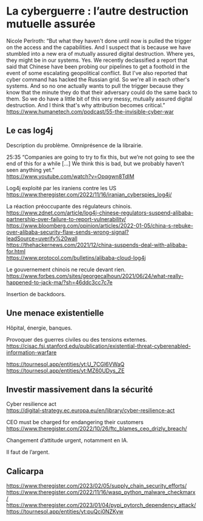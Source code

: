 # La cyberguerre : l’autre destruction mutuelle assurée

Nicole Perlroth: “But what they haven't done until now is pulled the trigger on the access and the capabilities. And I suspect that is because we have stumbled into a new era of mutually assured digital destruction. Where yes, they might be in our systems. Yes. We recently declassified a report that said that Chinese have been probing our pipelines to get a foothold in the event of some escalating geopolitical conflict. But I've also reported that cyber command has hacked the Russian grid. So we're all in each other's systems. And so no one actually wants to pull the trigger because they know that the minute they do that their adversary could do the same back to them. So we do have a little bit of this very messy, mutually assured digital destruction. And I think that's why attribution becomes critical.”  
https://www.humanetech.com/podcast/55-the-invisible-cyber-war 

## Le cas log4j
Description du problème. Omniprésence de la librairie.

25:35 “Companies are going to try to fix this, but we’re not going to see the end of this for a while [...] We think this is bad, but we probably haven’t seen anything yet.”  
https://www.youtube.com/watch?v=Opqgwn8TdlM 

Log4j exploité par les iraniens contre les US  
https://www.theregister.com/2022/11/16/iranian_cyberspies_log4j/

La réaction préoccupante des régulateurs chinois.  
https://www.zdnet.com/article/log4j-chinese-regulators-suspend-alibaba-partnership-over-failure-to-report-vulnerability/  
https://www.bloomberg.com/opinion/articles/2022-01-05/china-s-rebuke-over-alibaba-security-flaw-sends-wrong-signal?leadSource=uverify%20wall  
https://thehackernews.com/2021/12/china-suspends-deal-with-alibaba-for.html  
https://www.protocol.com/bulletins/alibaba-cloud-log4j 

Le gouvernement chinois ne recule devant rien.  
https://www.forbes.com/sites/georgecalhoun/2021/06/24/what-really-happened-to-jack-ma/?sh=46ddc3cc7c7e 

Insertion de backdoors.

## Une menace existentielle
Hôpital, énergie, banques.

Provoquer des guerres civiles ou des tensions externes.  
https://cisac.fsi.stanford.edu/publication/existential-threat-cyberenabled-information-warfare 

https://tournesol.app/entities/yt:U_7CGl6VWaQ  
https://tournesol.app/entities/yt:MZ60UDys_ZE

## Investir massivement dans la sécurité
Cyber resilience act  
https://digital-strategy.ec.europa.eu/en/library/cyber-resilience-act 

CEO must be charged for endangering their customers  
https://www.theregister.com/2022/10/26/ftc_blames_ceo_drizly_breach/

Changement d’attitude urgent, notamment en IA.

Il faut de l’argent.

## Calicarpa

https://www.theregister.com/2023/02/05/supply_chain_security_efforts/
https://www.theregister.com/2022/11/16/wasp_python_malware_checkmarx/  
https://www.theregister.com/2023/01/04/pypi_pytorch_dependency_attack/  
https://tournesol.app/entities/yt:puQci0NZKyw
